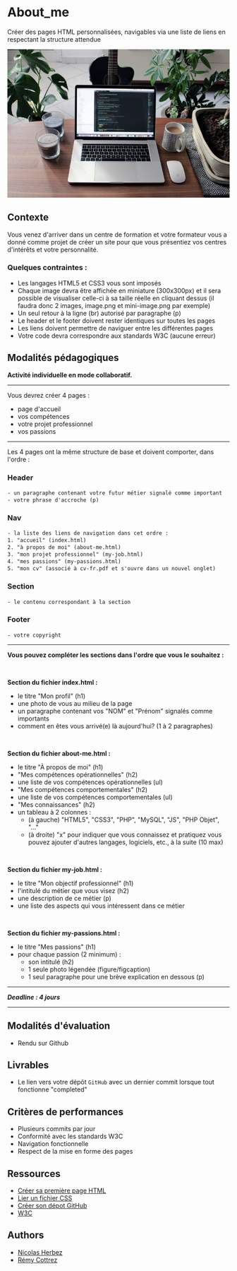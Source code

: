# About_me

Créer des pages HTML personnalisées, navigables via une liste de liens en respectant la structure attendue

![Brief About_Me](./brief_about_me.jpg)


## Contexte

Vous venez d'arriver dans un centre de formation et votre formateur vous a donné comme projet de créer un site pour que vous présentiez vos centres d'intérêts et votre personnalité.

### Quelques contraintes :
- Les langages HTML5 et CSS3 vous sont imposés
- Chaque image devra être affichée en miniature (300x300px) et il sera possible de visualiser celle-ci à sa taille réelle en cliquant dessus (il faudra donc 2 images, image.png et mini-image.png par exemple)
- Un seul retour à la ligne (br) autorisé par paragraphe (p)
- Le header et le footer doivent rester identiques sur toutes les pages
- Les liens doivent permettre de naviguer entre les différentes pages
- Votre code devra correspondre aux standards W3C (aucune erreur)


## Modalités pédagogiques

**Activité individuelle en mode collaboratif.**

---

Vous devrez créer 4 pages :
- page d'accueil
- vos compétences
- votre projet professionnel
- vos passions

---

Les 4 pages ont la même structure de base et doivent comporter, dans l'ordre :

### Header
    - un paragraphe contenant votre futur métier signalé comme important
    - votre phrase d'accroche (p)

### Nav
    - la liste des liens de navigation dans cet ordre :
    1. "accueil" (index.html)
    2. "à propos de moi" (about-me.html)
    3. "mon projet professionnel" (my-job.html)
    4. "mes passions" (my-passions.html)
    5. "mon cv" (associé à cv-fr.pdf et s'ouvre dans un nouvel onglet)

### Section
    - le contenu correspondant à la section

### Footer
    - votre copyright

---

**Vous pouvez compléter les sections dans l'ordre que vous le souhaitez :**

<br>

**Section du fichier index.html :**
- le titre "Mon profil" (h1)
- une photo de vous au milieu de la page
- un paragraphe contenant vos "NOM" et "Prénom" signalés comme importants
- comment en êtes vous arrivé(e) là aujourd'hui? (1 à 2 paragraphes)

<br>

**Section du fichier about-me.html :**
- le titre "À propos de moi" (h1)
- "Mes compétences opérationnelles" (h2)
- une liste de vos compétences opérationnelles (ul)
- "Mes compétences comportementales" (h2)
- une liste de vos compétences comportementales (ul)
- "Mes connaissances" (h2)
- un tableau à 2 colonnes :
    -  (à gauche) "HTML5", "CSS3", "PHP", "MySQL", "JS", "PHP Objet", "..."
    -  (à droite) "x" pour indiquer que vous connaissez et pratiquez vous pouvez ajouter d'autres langages, logiciels, etc., à la suite (10 max)

<br>

**Section du fichier my-job.html :**
- le titre "Mon objectif professionnel" (h1)
- l'intitulé du métier que vous visez (h2)
- une description de ce métier (p)
- une liste des aspects qui vous intéressent dans ce métier

<br>

**Section du fichier my-passions.html :**
- le titre "Mes passions" (h1)
- pour chaque passion (2 minimum) :
  - son intitulé (h2)
  - 1 seule photo légendée (figure/figcaption)
  - 1 seul paragraphe pour une brève explication en dessous (p)

---
 
***Deadline : 4 jours***

---

## Modalités d'évaluation

- Rendu sur Github


## Livrables

- Le lien vers votre dépôt `GitHub` avec un dernier commit lorsque tout fonctionne "completed"

## Critères de performances

- Plusieurs commits par jour
- Conformité avec les standards W3C
- Navigation fonctionnelle
- Respect de la mise en forme des pages


## Ressources

- [Créer sa première page HTML](https://www.codeur.com/tuto/html/comment-creer-page-html/#creer_son_premier_fichier_html)
- [Lier un fichier CSS](https://developer.mozilla.org/fr/docs/Learn/CSS/First_steps/Getting_started)
- [Créer son dépot GitHub](https://docs.github.com/fr/repositories/creating-and-managing-repositories/quickstart-for-repositories)
- [W3C](https://validator.w3.org/)


## Authors

- [Nicolas Herbez](https://github.com/nicolas-herbez)
- [Rémy Cottrez](https://github.com/RemyCTRZ)
